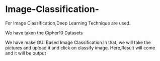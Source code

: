 # Image-Classification-
<p> For Image Classification,Deep Learning Technique are used.<p>
 <p>We have taken the Cipher10 Datasets </p>
<p> We have make GUI Based Image Classification.In that, we will take the pictures and upload it and click on classify image.
  Here,Result will come and it will be output </p>
  

